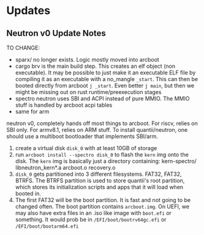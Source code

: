# Updates

## Neutron v0 Update Notes

TO CHANGE:

- sparx/ no longer exists. Logic mostly moved into arcboot
- cargo brv is the main build step. This creates an elf object (non executable). It may be possible to just make it an executable ELF file by compiling it as an executable with a no_mangle `_start`. This can then be booted directly from arcboot `j _start`. Even better `j main`, but then we might be missing out on rust runtime/preexecution stages
- spectro neutron uses SBI and ACPI instead of pure MMIO. The MMIO stuff is handled by arcboot acpi tables
- same for arm

neutron v0, completely hands off most things to arcboot. For riscv, relies on SBI only. For armv8.1, relies on ARM stuff.
To install quantii/neutron, one should use a multiboot bootloader that implements SBI/arm.

1. create a virtual disk `disk_0` with at least 10GB of storage
2. run `arcboot install --spectro disk_0` to flash the `kern` img onto the disk. The `kern` img is basically just a directory containing:
kern-spectro/
    libneutron_kern*.a
    arcboot.o
    recovery.o
3. `disk_0` gets partitioned into 3 different filesystems. FAT32, FAT32, BTRFS. The BTRFS partition is used to store quantii's root partition, which stores its initialization scripts and apps that it will load when booted in.
4. The first FAT32 will be the boot partition. It is fast and not going to be changed often. The boot partition contains `arcboot.img`. On UEFI, we may also have extra files in an .iso like image with `boot.efi` or something. It would prob be in `/EFI/boot/bootrv64gc.efi` or `/EFI/boot/bootarm64.efi`
